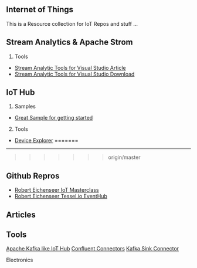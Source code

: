 Internet of Things
---
This is a Resource collection for IoT Repos and stuff ...

Stream Analytics & Apache Strom
---
1. Tools
- [Stream Analytic Tools for Visual Studio Article](https://azure.microsoft.com/en-us/blog/azure-stream-analytics-tools-for-visual-studio/)
- [Stream Analytic Tools for Visual Studio Download](https://www.microsoft.com/en-us/download/details.aspx?id=54630)

IoT Hub
---
1. Samples
- [Great Sample for getting started](https://github.com/Microsoft/iot-samples)
2. Tools
- [Device Explorer](https://github.com/Azure/azure-iot-sdk-csharp/tree/master/tools/DeviceExplorer)
=======
-----------------------------------------------
>>>>>>> origin/master

Github Repros
--------------------------------------------
- [Robert Eichenseer IoT Masterclass](https://github.com/RobertEichenseer/IoT_MasterClass)
- [Robert Eichenseer Tessel.io EventHub](https://github.com/RobertEichenseer/TesselEventHubHoL)

Articles
-----------------------------------


Tools
-----------------------------------------
[Apache Kafka like IoT Hub](https://kafka.apache.org/)
[Confluent Connectors](https://www.confluent.io/product/connectors/)
[Kafka Sink Connector](https://github.com/Azure/toketi-kafka-connect-iothub/blob/master/README_Sink.md)

Electronics


